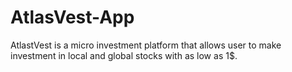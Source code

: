 # AtlasVest-App
AtlastVest is a micro investment platform that allows user to make investment in local and global stocks with as low as 1$. 

